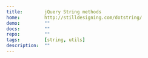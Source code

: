 ```yaml
---
title:        jQuery String methods
home:         http://stilldesigning.com/dotstring/
demo:         ""
docs:         ""
repo:         ""
tags:         [string, utils]
description:  ""
---
```


